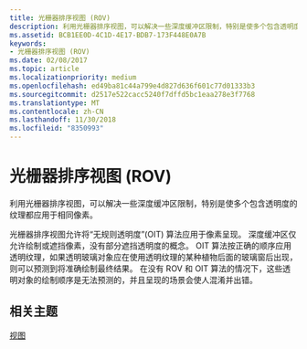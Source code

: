 ```yaml
---
title: 光栅器排序视图 (ROV)
description: 利用光栅器排序视图，可以解决一些深度缓冲区限制，特别是使多个包含透明度的纹理都应用于相同像素。
ms.assetid: BCB1EE0D-4C1D-4E17-BDB7-173F448E0A7B
keywords:
- 光栅器排序视图 (ROV)
ms.date: 02/08/2017
ms.topic: article
ms.localizationpriority: medium
ms.openlocfilehash: ed49ba81c44a799e4d827d636f601c77d01333b3
ms.sourcegitcommit: d2517e522cacc5240f7dffd5bc1eaa278e3f7768
ms.translationtype: MT
ms.contentlocale: zh-CN
ms.lasthandoff: 11/30/2018
ms.locfileid: "8350993"
---
```

# <a name="rasterizer-ordered-view-rov"></a>光栅器排序视图 (ROV)


利用光栅器排序视图，可以解决一些深度缓冲区限制，特别是使多个包含透明度的纹理都应用于相同像素。

光栅器排序视图允许将“无规则透明度”(OIT) 算法应用于像素呈现。 深度缓冲区仅允许绘制或遮挡像素，没有部分遮挡透明度的概念。 OIT 算法按正确的顺序应用透明纹理，如果透明玻璃对象应在使用透明纹理的某种植物后面的玻璃窗后出现，则可以预测到将准确绘制最终结果。 在没有 ROV 和 OIT 算法的情况下，这些透明对象的绘制顺序是无法预测的，并且呈现的场景会使人混淆并出错。

## <a name="span-idrelated-topicsspanrelated-topics"></a><span id="related-topics"></span>相关主题


[视图](views.md)

 

 




